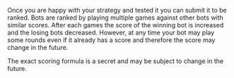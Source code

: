 Once you are happy with your strategy and tested it you can submit it to be 
ranked. Bots are ranked by playing multiple games against other bots with 
similar scores. After each games the score of the winning bot is increased and 
the losing bots decreased. However, at any time your bot may play some rounds 
even if it already has a score and therefore the score may change in the future.

The exact scoring formula is a secret and may be subject to change in the 
future.
